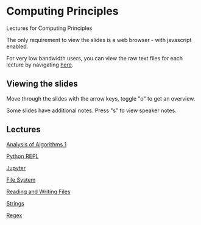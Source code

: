 # Computing Principles

Lectures for Computing Principles

The only requirement to view the slides is a web browser - with javascript enabled.

For very low bandwidth users, you can view the raw text files for each lecture
by navigating [here](https://github.com/uea-teaching/computing-principles/).


## Viewing the slides

Move through the slides with the arrow keys, toggle "o" to get an overview.

Some slides have additional notes. Press "s" to view speaker notes.


## Lectures

[Analysis of Algorithms 1](https://uea-teaching.github.io/computing-principles/lectures/analysis1)

[Python REPL](https://uea-teaching.github.io/computing-principles/lectures/python-repl)

[Jupyter](https://uea-teaching.github.io/computing-principles/lectures/jupyter)

[File System](https://uea-teaching.github.io/computing-principles/lectures/system)

[Reading and Writing Files](https://uea-teaching.github.io/computing-principles/lectures/files)

[Strings](https://uea-teaching.github.io/computing-principles/lectures/strings)

[Regex](https://uea-teaching.github.io/computing-principles/lectures/regex)
